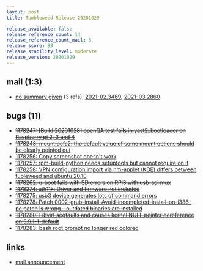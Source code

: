 ```yaml
---
layout: post
title: Tumbleweed Release 20201029

release_available: false
release_reference_count: 14
release_reference_count_mail: 3
release_score: 88
release_stability_level: moderate
release_version: 20201029
---
```


## mail (1:3)

- [no summary given](https://github.com/boombatower/tumbleweed-review/issues/10) (3 refs); [2021-02.3469](https://github.com/boombatower/tumbleweed-review/issues/10), [2021-03.2860](https://github.com/boombatower/tumbleweed-review/issues/10)

## bugs (11)

<!--more-->

- ~~[1178247: \[Build 20201028\] openQA test fails in yast2_bootloader on Raspberry pi 2, 3 and 4](https://bugzilla.opensuse.org/show_bug.cgi?id=1178247)~~
- ~~[1178248: mount.ocfs2: the default value of some mount options should be clearly pointed out](https://bugzilla.opensuse.org/show_bug.cgi?id=1178248)~~
- [1178256: Copy screenshot doesn't work](https://bugzilla.opensuse.org/show_bug.cgi?id=1178256)
- [1178257: rpm-build-python needs setuptools but cannot require on it](https://bugzilla.opensuse.org/show_bug.cgi?id=1178257)
- [1178258: VPN configuration import via nm-applet (KDE) differs between tubleweed and ubuntu 20.10](https://bugzilla.opensuse.org/show_bug.cgi?id=1178258)
- ~~[1178262: u-boot fails with SD errors on RPi3 with usb-sd-mux](https://bugzilla.opensuse.org/show_bug.cgi?id=1178262)~~
- ~~[1178274: ath11k: Driver and firmware not included](https://bugzilla.opensuse.org/show_bug.cgi?id=1178274)~~
- [1178275: usb3 device generates lots of command errors](https://bugzilla.opensuse.org/show_bug.cgi?id=1178275)
- ~~[1178278: Patch 0002-grub-install-Avoid-incompleted-install-on-i386-pc.patch is wrong - outdated binaries are installed](https://bugzilla.opensuse.org/show_bug.cgi?id=1178278)~~
- ~~[1178280: Libvirt segfaults and causes kernel NULL pointer dereference on 5.9.1-1-default](https://bugzilla.opensuse.org/show_bug.cgi?id=1178280)~~
- [1178283: bash root prompt no longer red colored](https://bugzilla.opensuse.org/show_bug.cgi?id=1178283)



## links

- [mail announcement](https://github.com/boombatower/tumbleweed-review/issues/10)
